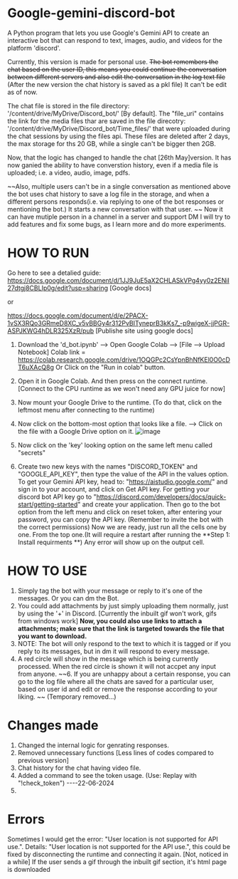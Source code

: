 # Google-gemini-discord-bot
A Python program that lets you use Google's Gemini API to create an interactive bot that can respond to text, images, audio, and videos for the platform 'discord'.

Currently, this version is made for personal use. 
~~The bot remembers the chat based on the user ID, this means you could continue the conversation between different servers and also edit the conversation in the log text file~~ (After the new version the chat history is saved as a pkl file) It can't be edit as of now.  

The chat file is stored in the file directory: '/content/drive/MyDrive/Discord_bot/' [By default]. The "file_uri" contains the link for the media files thar are saved in the file direcotry: '/content/drive/MyDrive/Discord_bot/Time_files/' that were uploaded during the chat sessions by using the files api. These files are deleted after 2 days, the max storage for ths 20 GB, while a single can't be bigger then 2GB. 

Now, that the logic has changed to handle the chat [26th May]version. It has now ganied the ability to have converstion history, even if a media file is uploaded; i.e. a video, audio, image, pdfs.  

~~Also, multiple users can't be in a single conversation as mentioned above the bot uses chat history to save a log file in the storage, and when a different persons responds(i.e. via replying to one of the bot responses or mentioning the bot.) It starts a new conversation with that user. ~~
Now it can have mutiple person in a channel in a server and support DM
I will try to add features and fix some bugs, as I learn more and do more experiments. 




# **HOW TO RUN**

Go here to see a detalied guide: 
https://docs.google.com/document/d/1JJ9JuE5aX2CHLASkVPg4yy0z2ENiI27dtgj8CBLIp0g/edit?usp=sharing [Google docs]

or

https://docs.google.com/document/d/e/2PACX-1vSX3RQo3GRmeD8XC_v5vBBGy4r312PvBITyneprB3kKs7_-p9wigeX-jjPGR-ASPJKWG4hDLR325XzR/pub [Publishe site using google docs]

1. Download the 'd_bot.ipynb' --> Open Google Colab --> [File --> Upload Notebook]
      Colab link = https://colab.research.google.com/drive/1OQGPc2CsYpnBhNfKEl0O0cDT6uXAcQ8g
   Or
Click on the "Run in colab" button.

2. Open it in Google Colab. And then press on the connect runtime. [Connect to the CPU runtime as we won't need any GPU juice for now]
3. Now mount your Google Drive to the runtime. (To do that, click on the leftmost menu after connecting to the runtime)
4. Now click on the bottom-most option that looks like a file. --> Click on the file with a Google Drive option on it.
    ![image](https://github.com/War004/Google-gemini-discord-bot/assets/138228378/a8cb7ce3-db44-4db0-bde0-7bfab1b2625f)
5. Now click on the 'key' looking option on the same left menu called "secrets"
6. Create two new keys with the names "DISCORD_TOKEN" and "GOOGLE_API_KEY", then type the value of the API in the values option.
   To get your Gemini API key, head to: "https://aistudio.google.com/" and sign in to your account, and click on Get API key.
   For getting your discord bot API key go to "https://discord.com/developers/docs/quick-start/getting-started" and create your application. Then go to the bot option from the left menu and click on reset token, after entering your password, you can copy the API key. (Remember to invite the bot with the correct permissions)
Now we are ready, just run all the cells one by one. From the top one.(It will require a restart after running the **Step 1: Install requirments **)
Any error will show up on the output cell.

# **HOW TO USE**
1. Simply tag the bot with your message or reply to it's one of the messages. Or you can dm the Bot. 
2. You could add attachments by just simply uploading them normally, just by using the '+' in Discord. [Currently the inbuilt gif won't work, gifs from windows work]
   **Now, you could also use links to attach a attachments; make sure that the link is targeted towards the file that you want to download.**
4. NOTE: The bot will only respond to the text to which it is tagged or if you reply to its messages, but in dm it will respond to every message. 
5. A red circle will show in the message which is being currently processed. When the red circle is shown it will not accpet any input from anyone.
   ~~6. If you are unhappy about a certain response, you can go to the log file where all the chats are saved for a particular user, based on user id and edit or remove the response according to your liking. ~~ (Temporary removed...)

# **Changes made**
1. Changed the internal logic for genrating responses.
2. Removed unnecessary functions [Less lines of codes compared to previous version]
3. Chat history for the chat having video file.
4. Added a command to see the token usage. (Use: Replay with "!check_token")
----22-06-2024
1. 

# **Errors**
Sometimes I would get the error: "User location is not supported for API use.". Details: "User location is not supported for the API use.", this could be fixed by disconnecting the runtime and connecting it again. [Not, noticed in a while]
If the user sends a gif through the inbuilt gif section, it's html page is downloaded
